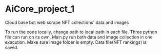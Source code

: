 # AiCore_project_1
Cloud base bot web scrape NFT collections' data and images

To run the code locally, change path to local path in each file.
Three python file can run on its own. Main.py run both data and image collection in one exacution.
Make sure image folder is empty. Data file(NFT rankings) is saved.
